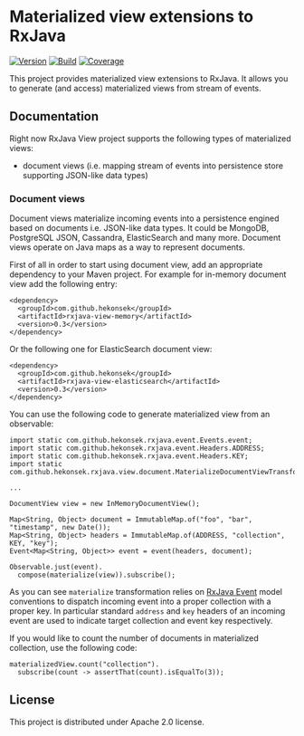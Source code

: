 # Materialized view extensions to RxJava 

[![Version](https://img.shields.io/badge/RxJava%20view-0.3-blue.svg)](https://github.com/hekonsek/rxjava-view/releases)
[![Build](https://api.travis-ci.org/hekonsek/rxjava-view.svg)](https://travis-ci.org/hekonsek/rxjava-view)
[![Coverage](https://sonarcloud.io/api/badges/measure?key=com.github.hekonsek%3Arxjava-view&metric=coverage)](https://sonarcloud.io/component_measures?id=com.github.hekonsek%3Arxjava-view&metric=coverage)

This project provides materialized view extensions to RxJava. It allows you to generate (and access) materialized views from 
stream of events.

## Documentation

Right now RxJava View project supports the following types of materialized views:
- document views (i.e. mapping stream  of events into persistence store supporting JSON-like data types)

### Document views

Document views materialize incoming events into a persistence engined based on documents i.e. JSON-like data types. It could be MongoDB, 
PostgreSQL JSON, Cassandra, ElasticSearch and many more. Document views operate on Java maps as a way to represent documents.

First of all in order to start using document view, add an appropriate dependency to your Maven project. For example for in-memory
document view add the following entry:

```                 
<dependency>
  <groupId>com.github.hekonsek</groupId>
  <artifactId>rxjava-view-memory</artifactId>
  <version>0.3</version>
</dependency>
```

Or the following one for ElasticSearch document view:

```                 
<dependency>
  <groupId>com.github.hekonsek</groupId>
  <artifactId>rxjava-view-elasticsearch</artifactId>
  <version>0.3</version>
</dependency>
```

You can use the following code to generate materialized view from an observable:

```
import static com.github.hekonsek.rxjava.event.Events.event;
import static com.github.hekonsek.rxjava.event.Headers.ADDRESS;
import static com.github.hekonsek.rxjava.event.Headers.KEY;
import static com.github.hekonsek.rxjava.view.document.MaterializeDocumentViewTransformation.materialize;

...

DocumentView view = new InMemoryDocumentView();

Map<String, Object> document = ImmutableMap.of("foo", "bar", "timestamp", new Date());
Map<String, Object> headers = ImmutableMap.of(ADDRESS, "collection", KEY, "key");
Event<Map<String, Object>> event = event(headers, document);

Observable.just(event).
  compose(materialize(view)).subscribe();
```

As you can see `materialize` transformation relies on [RxJava Event](https://github.com/hekonsek/rxjava-event) model conventions to dispatch
incoming event into a proper collection with a proper key. In particular standard `address` and `key` headers of an incoming event are used to
indicate target collection and event key respectively.

If you would like to count the number of documents in materialized collection, use the following code:

```
materializedView.count("collection").
  subscribe(count -> assertThat(count).isEqualTo(3));
```

## License

This project is distributed under Apache 2.0 license.
